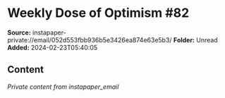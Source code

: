 # Weekly Dose of Optimism #82

**Source:** instapaper-private://email/052d553fbb936b5e3426ea874e63e5b3/
**Folder:** Unread
**Added:** 2024-02-23T05:40:05




## Content
*Private content from instapaper_email*
